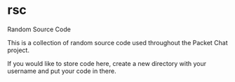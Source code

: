 # rsc
Random Source Code

This is a collection of random source code used throughout the Packet Chat
project.  

If you would like to store code here, create a new directory with your username
and put your code in there.


<!--
vim: ts=2 sw=2 et tw=80:
-->
